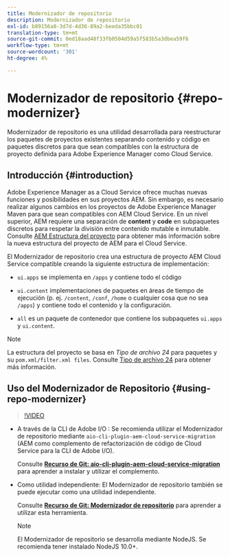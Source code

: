 ```yaml
---
title: Modernizador de repositorio
description: Modernizador de repositorio
exl-id: b89156a8-3d7d-4d36-89a2-beeda35bbc01
translation-type: tm+mt
source-git-commit: 0ed18aad48f33fb0504d59a5f583b5a3dbea59f6
workflow-type: tm+mt
source-wordcount: '301'
ht-degree: 4%

---
```


# Modernizador de repositorio {#repo-modernizer}

Modernizador de repositorio es una utilidad desarrollada para reestructurar los paquetes de proyectos existentes separando contenido y código en paquetes discretos para que sean compatibles con la estructura de proyecto definida para Adobe Experience Manager como Cloud Service.

## Introducción {#introduction}

Adobe Experience Manager as a Cloud Service ofrece muchas nuevas funciones y posibilidades en sus proyectos AEM. Sin embargo, es necesario realizar algunos cambios en los proyectos de Adobe Experience Manager Maven para que sean compatibles con AEM Cloud Service. En un nivel superior, AEM requiere una separación de **content** y **code** en subpaquetes discretos para respetar la división entre contenido mutable e inmutable. Consulte [AEM Estructura del proyecto](https://docs.adobe.com/content/help/es-ES/experience-manager-cloud-service/implementing/developing/aem-project-content-package-structure.html) para obtener más información sobre la nueva estructura del proyecto de AEM para el Cloud Service.

El Modernizador de repositorio crea una estructura de proyecto AEM Cloud Service compatible creando la siguiente estructura de implementación:

* `ui.apps` se implementa en  `/apps` y contiene todo el código

* `ui.content` implementaciones de paquetes en áreas de tiempo de ejecución (p. ej.  `/content`,  `/conf`,  `/home` o cualquier cosa que no sea  `/apps`) y contiene todo el contenido y la configuración.

* `all` es un paquete de contenedor que contiene los subpaquetes  `ui.apps` y  `ui.content`.

>[!NOTE]
>La estructura del proyecto se basa en *Tipo de archivo 24* para paquetes y su `pom.xml/filter.xml files`. Consulte [Tipo de archivo 24](https://github.com/adobe/aem-project-archetype) para obtener más información.

## Uso del Modernizador de Repositorio {#using-repo-modernizer}

>[!VIDEO](https://video.tv.adobe.com/v/333057/?quality=12&learn=on)

* A través de la CLI de Adobe I/O : Se recomienda utilizar el Modernizador de repositorio mediante `aio-cli-plugin-aem-cloud-service-migration` (AEM como complemento de refactorización de código de Cloud Service para la CLI de Adobe I/O).

   Consulte **[Recurso de Git: aio-cli-plugin-aem-cloud-service-migration](https://github.com/adobe/aio-cli-plugin-aem-cloud-service-migration#introduction)** para aprender a instalar y utilizar el complemento.

* Como utilidad independiente: El Modernizador de repositorio también se puede ejecutar como una utilidad independiente.

   Consulte **[Recurso de Git: Modernizador de repositorio](https://github.com/adobe/aem-cloud-service-source-migration/tree/master/packages/repository-modernizer)** para aprender a utilizar esta herramienta.

   >[!NOTE]
   >
   >El Modernizador de repositorio se desarrolla mediante NodeJS. Se recomienda tener instalado NodeJS 10.0+.
